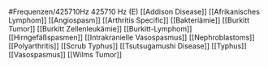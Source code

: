 #Frequenzen/425710Hz
425710 Hz (E)
[[Addison Disease]]
[[Afrikanisches Lymphom]]
[[Angiospasm]]
[[Arthritis Specific]]
[[Bakteriämie]]
[[Burkitt Tumor]]
[[Burkitt Zellenleukämie]]
[[Burkitt-Lymphom]]
[[Hirngefäßspasmen]]
[[Intrakranielle Vasospasmus]]
[[Nephroblastoms]]
[[Polyarthritis]]
[[Scrub Typhus]]
[[Tsutsugamushi Disease]]
[[Typhus]]
[[Vasospasmus]]
[[Wilms Tumor]]